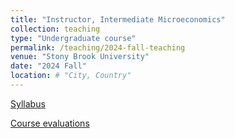 ```yaml
---
title: "Instructor, Intermediate Microeconomics"
collection: teaching
type: "Undergraduate course"
permalink: /teaching/2024-fall-teaching
venue: "Stony Brook University"
date: "2024 Fall"
location: # "City, Country"
---
```


[Syllabus](/files/Syllabus_ECO303_02_24Fall.pdf)

[Course evaluations](/files/2024-Fall-Eval.pdf)

